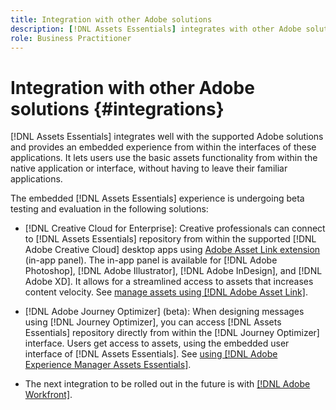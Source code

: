 ```yaml
---
title: Integration with other Adobe solutions
description: [!DNL Assets Essentials] integrates with other Adobe solutions and provides an embedded experience from within the native application.
role: Business Practitioner
---
```


# Integration with other Adobe solutions {#integrations}

[!DNL Assets Essentials] integrates well with the supported Adobe solutions and provides an embedded experience from within the interfaces of these applications. It lets users use the basic assets functionality from within the native application or interface, without having to leave their familiar applications.

The embedded [!DNL Assets Essentials] experience is undergoing beta testing and evaluation in the following solutions:

* [!DNL Creative Cloud for Enterprise]: Creative professionals can connect to [!DNL Assets Essentials] repository from within the supported [!DNL Adobe Creative Cloud] desktop apps using [Adobe Asset Link extension](https://www.adobe.com/creativecloud/business/enterprise/adobe-asset-link.html) (in-app panel). The in-app panel is available for [!DNL Adobe Photoshop], [!DNL Adobe Illustrator], [!DNL Adobe InDesign], and [!DNL Adobe XD]. It allows for a streamlined access to assets that increases content velocity. See [manage assets using [!DNL Adobe Asset Link]](https://helpx.adobe.com/enterprise/admin-guide.html/enterprise/using/manage-assets-using-adobe-asset-link.ug.html).

* [!DNL Adobe Journey Optimizer] (beta): When designing messages using [!DNL Journey Optimizer], you can access [!DNL Assets Essentials] repository directly from within the [!DNL Journey Optimizer] interface. Users get access to assets, using the embedded user interface of [!DNL Assets Essentials]. See [using [!DNL Adobe Experience Manager Assets Essentials]](https://experienceleague.adobe.com/docs/journey-optimizer/using/create-messages/assets-essentials.html). 

* The next integration to be rolled out in the future is with [[!DNL Adobe Workfront]](https://www.workfront.com/).
